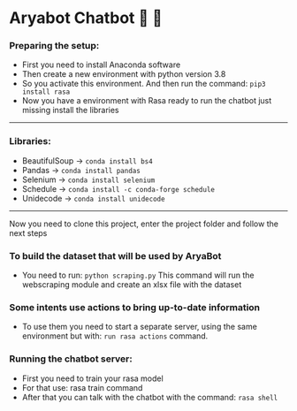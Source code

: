 # Aryabot Chatbot :wolf: :speech_balloon:


### Preparing the setup: 

- First you need to install Anaconda software
- Then create a new environment with python version 3.8
- So you activate this environment. And then run the command: `pip3 install rasa`
- Now you have a environment with Rasa ready to run the chatbot just missing install the libraries  

***  
### Libraries:

- BeautifulSoup -> `conda install bs4`
- Pandas -> `conda install pandas`
- Selenium -> `conda install selenium`
- Schedule -> `conda install -c conda-forge schedule`
- Unidecode -> `conda install unidecode`  

***
Now you need to clone this project, enter the project folder and follow the next steps

### To build the dataset that will be used by AryaBot
- You need to run: `python scraping.py`
This command will run the webscraping module and create an xlsx file with the dataset

### Some intents use actions to bring up-to-date information 
- To use them you need to start a separate server, using the same environment but with: `run rasa actions` command.

### Running the chatbot server:
- First you need to train your rasa model 
- For that use: rasa train command
- After that you can talk with the chatbot with the command: `rasa shell`
